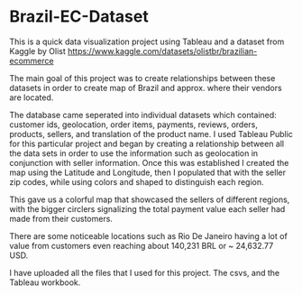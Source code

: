 # Brazil-EC-Dataset
This is a quick data visualization project using Tableau and a dataset from Kaggle by Olist
https://www.kaggle.com/datasets/olistbr/brazilian-ecommerce

The main goal of this project was to create relationships between these datasets in order to create map of Brazil and approx. where their vendors are located.

The database came seperated into individual datasets which contained: customer ids, geolocation, order items, payments, reviews, orders, products, sellers, and translation of the product name. 
I used Tableau Public for this particular project and began by creating a relationship between all the data sets in order to use the information such as geolocation in conjunction with seller information. 
Once this was established I created the map using the Latitude and Longitude, then I populated that with the seller zip codes, while using colors and shaped to distinguish each region. 

This gave us a colorful map that showcased the sellers of different regions, with the bigger circlers signalizing the total payment value each seller had made from their customers.

There are some noticeable locations such as Rio De Janeiro having a lot of value from customers even reaching about 140,231 BRL or ~ 24,632.77 USD.


I have uploaded all the files that I used for this project.
The csvs, and the Tableau workbook.
